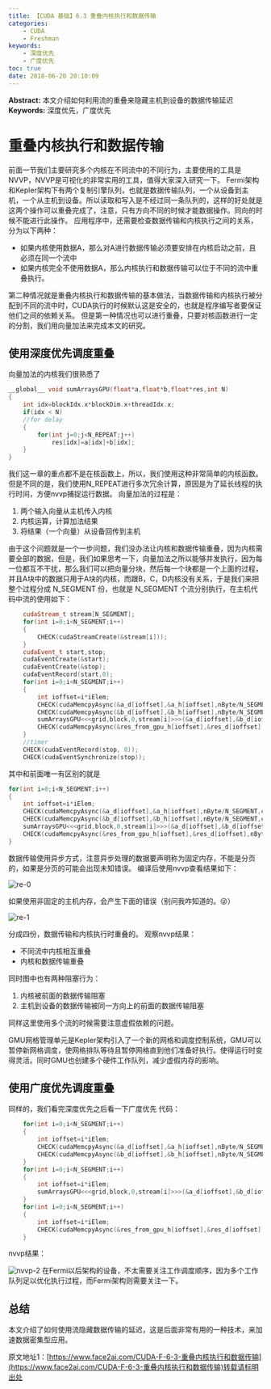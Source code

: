 ```yaml
---
title: 【CUDA 基础】6.3 重叠内核执行和数据传输
categories:
    - CUDA
    - Freshman
keywords:
    - 深度优先
    - 广度优先
toc: true
date: 2018-06-20 20:10:09
---
```


**Abstract:** 本文介绍如何利用流的重叠来隐藏主机到设备的数据传输延迟
**Keywords:** 深度优先，广度优先

<!--more-->
# 重叠内核执行和数据传输
前面一节我们主要研究多个内核在不同流中的不同行为，主要使用的工具是NVVP，NVVP是可视化的非常实用的工具，值得大家深入研究一下。
Fermi架构和Kepler架构下有两个复制引擎队列，也就是数据传输队列，一个从设备到主机，一个从主机到设备。所以读取和写入是不经过同一条队列的，这样的好处就是这两个操作可以重叠完成了，注意，只有方向不同的时候才能数据操作。同向的时候不能进行此操作。
应用程序中，还需要检查数据传输和内核执行之间的关系，分为以下两种：
- 如果内核使用数据A，那么对A进行数据传输必须要安排在内核启动之前，且必须在同一个流中
- 如果内核完全不使用数据A，那么内核执行和数据传输可以位于不同的流中重叠执行。

第二种情况就是重叠内核执行和数据传输的基本做法，当数据传输和内核执行被分配到不同的流中时，CUDA执行的时候默认这是安全的，也就是程序编写者要保证他们之间的依赖关系。
但是第一种情况也可以进行重叠，只要对核函数进行一定的分割，我们用向量加法来完成本文的研究。
## 使用深度优先调度重叠
向量加法的内核我们很熟悉了
```c++
__global__ void sumArraysGPU(float*a,float*b,float*res,int N)
{
    int idx=blockIdx.x*blockDim.x+threadIdx.x;
    if(idx < N)
    //for delay
    {
        for(int j=0;j<N_REPEAT;j++)
            res[idx]=a[idx]+b[idx];
    }
}
```
我们这一章的重点都不是在核函数上，所以，我们使用这种非常简单的内核函数。但是不同的是，我们使用N_REPEAT进行多次冗余计算，原因是为了延长线程的执行时间，方便nvvp捕捉运行数据。
向量加法的过程是：
1. 两个输入向量从主机传入内核
2. 内核运算，计算加法结果
3. 将结果（一个向量）从设备回传到主机

由于这个问题就是一个一步问题，我们没办法让内核和数据传输重叠，因为内核需要全部的数据，但是，我们如果思考一下，向量加法之所以能够并发执行，因为每一位都互不干扰，那么我们可以把向量分块，然后每一个块都是一个上面的过程，并且A块中的数据只用于A块的内核，而跟B，C，D内核没有关系，于是我们来把整个过程分成 N_SEGMENT 份，也就是 N_SEGMENT 个流分别执行，在主机代码中流的使用如下：
```c++
    cudaStream_t stream[N_SEGMENT];
    for(int i=0;i<N_SEGMENT;i++)
    {
        CHECK(cudaStreamCreate(&stream[i]));
    }
    cudaEvent_t start,stop;
    cudaEventCreate(&start);
    cudaEventCreate(&stop);
    cudaEventRecord(start,0);
    for(int i=0;i<N_SEGMENT;i++)
    {
        int ioffset=i*iElem;
        CHECK(cudaMemcpyAsync(&a_d[ioffset],&a_h[ioffset],nByte/N_SEGMENT,cudaMemcpyHostToDevice,stream[i]));
        CHECK(cudaMemcpyAsync(&b_d[ioffset],&b_h[ioffset],nByte/N_SEGMENT,cudaMemcpyHostToDevice,stream[i]));
        sumArraysGPU<<<grid,block,0,stream[i]>>>(&a_d[ioffset],&b_d[ioffset],&res_d[ioffset],iElem);
        CHECK(cudaMemcpyAsync(&res_from_gpu_h[ioffset],&res_d[ioffset],nByte/N_SEGMENT,cudaMemcpyDeviceToHost,stream[i]));
    }
    //timer
    CHECK(cudaEventRecord(stop, 0));
    CHECK(cudaEventSynchronize(stop));
```
其中和前面唯一有区别的就是
```c++
for(int i=0;i<N_SEGMENT;i++)
{
    int ioffset=i*iElem;
    CHECK(cudaMemcpyAsync(&a_d[ioffset],&a_h[ioffset],nByte/N_SEGMENT,cudaMemcpyHostToDevice,stream[i]));
    CHECK(cudaMemcpyAsync(&b_d[ioffset],&b_h[ioffset],nByte/N_SEGMENT,cudaMemcpyHostToDevice,stream[i]));
    sumArraysGPU<<<grid,block,0,stream[i]>>>(&a_d[ioffset],&b_d[ioffset],&res_d[ioffset],iElem);
    CHECK(cudaMemcpyAsync(&res_from_gpu_h[ioffset],&res_d[ioffset],nByte/N_SEGMENT,cudaMemcpyDeviceToHost,stream[i]));
}
```
数据传输使用异步方式，注意异步处理的数据要声明称为固定内存，不能是分页的，如果是分页的可能会出现未知错误。
编译后使用nvvp查看结果如下：

![re-0](https://tony4ai-1251394096.cos.ap-hongkong.myqcloud.com/blog_images/CUDA-F-6-3-重叠内核执行和数据传输/re-0.png)

如果使用非固定的主机内存，会产生下面的错误（别问我咋知道的。😜）

![re-1](https://tony4ai-1251394096.cos.ap-hongkong.myqcloud.com/blog_images/CUDA-F-6-3-重叠内核执行和数据传输/re-1.png)

分成四份，数据传输和内核执行时重叠的。
观察nvvp结果：
- 不同流中内核相互重叠
- 内核和数据传输重叠

同时图中也有两种阻塞行为：
1. 内核被前面的数据传输阻塞
2. 主机到设备的数据传输被同一方向上的前面的数据传输阻塞

同样这里使用多个流的时候需要注意虚假依赖的问题。

GMU网格管理单元是Kepler架构引入了一个新的网格和调度控制系统，GMU可以暂停新网格调度，使网格排队等待且暂停网格直到他们准备好执行。使得运行时变得灵活。同时GMU也创建多个硬件工作队列，减少虚假内存的影响。


## 使用广度优先调度重叠
同样的，我们看完深度优先之后看一下广度优先
代码：
```c++
    for(int i=0;i<N_SEGMENT;i++)
    {
        int ioffset=i*iElem;
        CHECK(cudaMemcpyAsync(&a_d[ioffset],&a_h[ioffset],nByte/N_SEGMENT,cudaMemcpyHostToDevice,stream[i]));
        CHECK(cudaMemcpyAsync(&b_d[ioffset],&b_h[ioffset],nByte/N_SEGMENT,cudaMemcpyHostToDevice,stream[i]));
    }
    for(int i=0;i<N_SEGMENT;i++)
    {
        int ioffset=i*iElem;
        sumArraysGPU<<<grid,block,0,stream[i]>>>(&a_d[ioffset],&b_d[ioffset],&res_d[ioffset],iElem);
    }
    for(int i=0;i<N_SEGMENT;i++)
    {
        int ioffset=i*iElem;
        CHECK(cudaMemcpyAsync(&res_from_gpu_h[ioffset],&res_d[ioffset],nByte/N_SEGMENT,cudaMemcpyDeviceToHost,stream[i]));
    }
```

nvvp结果：

![nvvp-2](https://tony4ai-1251394096.cos.ap-hongkong.myqcloud.com/blog_images/CUDA-F-6-3-重叠内核执行和数据传输/nvvp-2.png)
在Fermi以后架构的设备，不太需要关注工作调度顺序，因为多个工作队列足以优化执行过程，而Fermi架构则需要关注一下。

## 总结

本文介绍了如何使用流隐藏数据传输的延迟，这是后面非常有用的一种技术，来加速数据密集型应用。





原文地址1：[https://www.face2ai.com/CUDA-F-6-3-重叠内核执行和数据传输](https://www.face2ai.com/CUDA-F-6-3-重叠内核执行和数据传输)转载请标明出处

